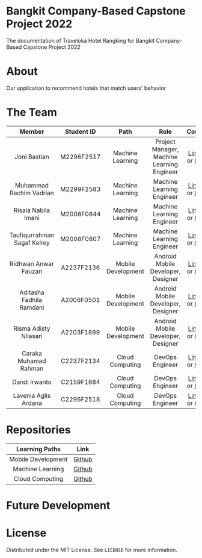 # Bangkit Company-Based Capstone Project 2022
The documentation of Traveloka Hotel Rangking for Bangkit Company-Based Capstone Project 2022
# About
Our application to recommend hotels that match users' behavior
# The Team

|            Member           | Student ID |        Path        |                    Role                    |                                                       Contacts                                                             |
| :-------------------------: | :--------: | :----------------: | :----------------------------------------: | :------------------------------------------------------------------------------------------------------------------------: |
|         Joni Bastian        | M2296F2517 |  Machine Learning  | Project Manager, Machine Learning Engineer |               [LinkedIn](https://www.linkedin.com/in/jonibastian/) or [Github](https://github.com/jobas5)                  |
|   Muhammad Rachim Vadrian   | M2299F2583 |  Machine Learning  |          Machine Learning Engineer         |               [LinkedIn](https://www.linkedin.com/in/rachimvdr/) or [Github](https://github.com/rachimvdr)                 |
|     Risala Nabila Imani     | M2008F0844 |  Machine Learning  |          Machine Learning Engineer         |         [LinkedIn](https://www.linkedin.com/in/risalanabilaimani/) or [Github](https://github.com/risalanaim)              |
| Taufiqurrahman Sagaf Kelrey | M2008F0807 |  Machine Learning  |          Machine Learning Engineer         |    [LinkedIn](https://www.linkedin.com/in/taufiqurrahman-kelrey-907545152/) or [Github](https://github.com/kelreeeeey)     |
|     Ridhwan Anwar Fauzan    | A2237F2136 | Mobile Development |    Android Mobile Developer, Designer      |     [LinkedIn](https://www.linkedin.com/in/ridhwan-anwar-fauzan-4075b216a/) or [Github](https://github.com/RidhwanAF)      |
|   Aditasha Fadhila Ramdani  | A2006F0501 | Mobile Development |    Android Mobile Developer, Designer      |                 [LinkedIn](https://www.linkedin.com/in/aditasha/) or [Github](https://github.com/aditasha)                 |
|    Risma Adisty Nilasari    | A2203F1899 | Mobile Development |    Android Mobile Developer, Designer      |    [LinkedIn](https://www.linkedin.com/in/risma-adisty-nilasari-0740bb237/) or [Github](https://github.com/rismaadisty)    |
|    Caraka Muhamad Rahman    | C2237F2134 |   Cloud Computing  |              DevOps Engineer               |[LinkedIn](https://www.linkedin.com/in/caraka-muhamad-rahman-0504741b9/) or [Github](https://github.com/CarakaMuhamadRahman)|
|        Dandi Irwanto        | C2159F1684 |   Cloud Computing  |              DevOps Engineer               |             [LinkedIn](https://www.linkedin.com/in/dandiir/) or [Github](https://github.com/dandiirwanto20)                |
|     Lavenia Aglis Ardana    | C2296F2518 |   Cloud Computing  |              DevOps Engineer               |        [LinkedIn](https://www.linkedin.com/in/lavenia-aglis-ardana/) or [Github](https://github.com/lavennlala9)           |

# Repositories

|   Learning Paths   |                                Link                                       |
| :----------------: | :-----------------------------------------------------------------------: |
| Mobile Development |  [Github](https://github.com/Traveloka-Hotel-Ranking/Mobile-Development)  |
|  Machine Learning  |   [Github](https://github.com/Traveloka-Hotel-Ranking/Machine-Learning)   |
|  Cloud Computing   | [Github](https://github.com/Traveloka-Hotel-Ranking/Cloud-Computing-API)  |

# Future Development

# License
Distributed under the MIT License. See `LICENSE` for more information.
